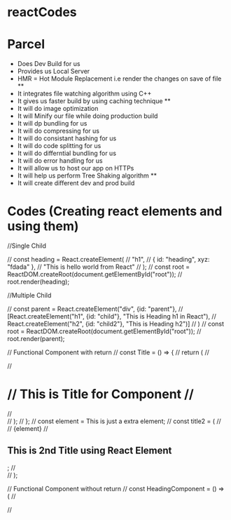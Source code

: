# reactCodes

# Parcel

- Does Dev Build for us
- Provides us Local Server
- HMR = Hot Module Replacement i.e render the changes on save of file \*\*
- It integrates file watching algorithm using C++
- It gives us faster build by using caching technique \*\*
- It will do image optimization
- It will Minify our file while doing production build
- It will dp bundling for us
- It will do compressing for us
- It will do consistant hashing for us
- It will do code splitting for us
- It will do differntial bundling for us
- It will do error handling for us
- It will allow us to host our app on HTTPs
- It will help us perform Tree Shaking algorithm \*\*
- It will create different dev and prod build

# Codes (Creating react elements and using them)

//Single Child

// const heading = React.createElement(
// "h1",
// { id: "heading", xyz: "fdada" },
// "This is hello world from React"
// );
// const root = ReactDOM.createRoot(document.getElementById("root"));
// root.render(heading);

//Multiple Child

// const parent = React.createElement("div", {id: "parent"},
// [React.createElement("h1", {id: "child"}, "This is Heading h1 in React"),
// React.createElement("h2", {id: "child2"}, "This is Heading h2")]
// )
// const root = ReactDOM.createRoot(document.getElementById("root"));
// root.render(parent);

// Functional Component with return
// const Title = () => {
// return (
// <div>
// <h1 className="heading" tabIndex="2">
// This is Title for Component
// </h1>
// </div>
// );
// };
// const element = <span>This is just a extra element</span>;
// const title2 = (
// <div>
// {element}
// <h2>This is 2nd Title using React Element</h2>;
// </div>
// );

// Functional Component without return
// const HeadingComponent = () => (
// <div id="container">
// <Title />
// {title2}
// <h1>This is Functional Component</h1>;
// </div>
// );

//Assignment chapter 3 using createElement
// const element = React.createElement("div", { className: "title" }, [
// React.createElement("h1", {}, "This is Heading H1"),
// React.createElement("h2", {}, "This is Heading H2"),
// React.createElement("h3", {}, "This is Heading H3"),
// ]);

//Using JSX and Functional Component
// const Element = () => (
// <div className="heading">
// <h1>This is Heading H1</h1>
// <h2>This is Heading H2</h2>
// <h3>This is Heading H3</h3>
// </div>
// );

//NavBar Changes
// const HeaderComponent = () => (
// <>
// <div className="header">
// <img
// src="https://www.freepnglogos.com/uploads/logo-facebook-png/logo-facebook-facebook-logo-transparent-png-pictures-icons-and-0.png"
// alt="Facebook Icon"
// className="icon"
// ></img>
// <div className="nav-items">
// <input className="searchBar" type="text" placeholder="Search Here" />
// <img
// src="https://img.icons8.com/?size=32&id=22396&format=png"
// alt="User Icon"
// className="userIcon"
// />
// </div>
// </div>
// </>
// );
